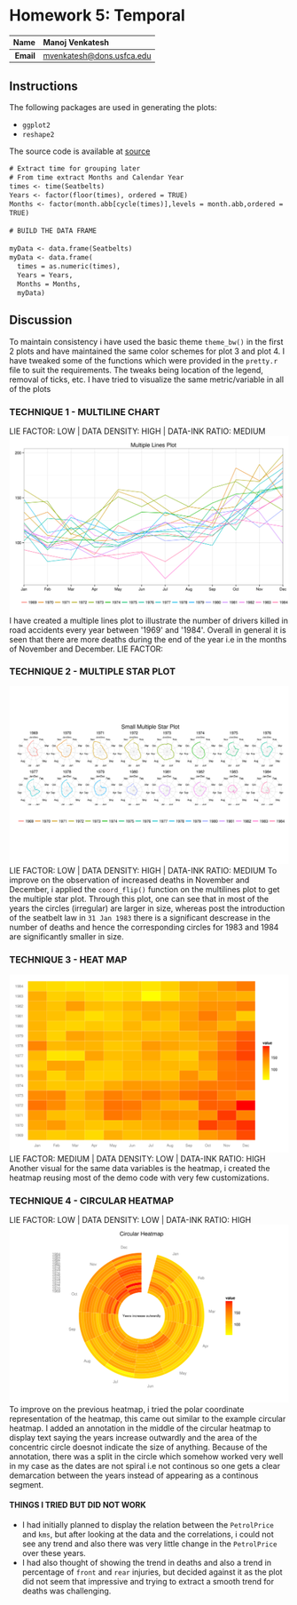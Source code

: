 Homework 5: Temporal
==============================

| **Name**  | Manoj Venkatesh |
|----------:|:-------------|
| **Email** | mvenkatesh@dons.usfca.edu |

## Instructions ##
The following packages are used in generating the plots:

- `ggplot2`
- `reshape2`

The source code is available at [source](https://github.com/manoj-v/msan622/tree/master/homework5/HW5.R)

```
# Extract time for grouping later
# From time extract Months and Calendar Year
times <- time(Seatbelts)
Years <- factor(floor(times), ordered = TRUE)
Months <- factor(month.abb[cycle(times)],levels = month.abb,ordered = TRUE)

# BUILD THE DATA FRAME

myData <- data.frame(Seatbelts)
myData <- data.frame(
  times = as.numeric(times), 
  Years = Years, 
  Months = Months, 
  myData)
```
## Discussion ##
  To maintain consistency i have used the basic theme `theme_bw()` in the first 2 plots and have maintained the same color schemes for plot 3 and plot 4. I have tweaked some of the functions which were provided in the `pretty.r` file to suit the requirements. The tweaks being location of the legend, removal of ticks, etc. I have tried to visualize the same metric/variable in all of the plots

### TECHNIQUE 1 - MULTILINE CHART ##
LIE FACTOR: LOW | DATA DENSITY: HIGH | DATA-INK RATIO: MEDIUM
![image](plot1.png)
  I have created a multiple lines plot to illustrate the number of drivers killed in road accidents every year between '1969' and '1984'. Overall in general it is seen that there are more deaths during the end of the year i.e in the months of November and December.
  LIE FACTOR: 

### TECHNIQUE 2 - MULTIPLE STAR PLOT ##
![image](plot2.png)
LIE FACTOR: LOW | DATA DENSITY: HIGH | DATA-INK RATIO: MEDIUM
  To improve on the observation of increased deaths in November and December, i applied the `coord_flip()` function on the multilines plot to get the multiple star plot. Through this plot, one can see that in most of the years the circles (irregular) are larger in size, whereas post the introduction of the seatbelt law in `31 Jan 1983` there is a significant descrease in the number of deaths and hence the corresponding circles for 1983 and 1984 are significantly smaller in size. 

### TECHNIQUE 3 - HEAT MAP ##
![image](plot3.png)
LIE FACTOR: MEDIUM | DATA DENSITY: LOW | DATA-INK RATIO: HIGH
  Another visual for the same data variables is the heatmap, i created the heatmap reusing most of the demo code with very few customizations. 
  
### TECHNIQUE 4 - CIRCULAR HEATMAP ##
LIE FACTOR: LOW | DATA DENSITY: LOW | DATA-INK RATIO: HIGH
![image](plot4.png)
  To improve on the previous heatmap, i tried the polar coordinate representation of the heatmap, this came out similar to the example circular heatmap. I added an annotation in the middle of the circular heatmap to display text saying the years increase outwardly and the area of the concentric circle doesnot indicate the size of anything. Because of the annotation, there was a split in the circle which somehow worked very well in my case as the dates are not spiral i.e not continous so one gets a clear demarcation between the years instead of appearing as a continous segment.

#### THINGS I TRIED BUT DID NOT WORK ##
 - I had initially planned to display the relation between the `PetrolPrice` and `kms`, but after looking at the data and the correlations, i could not see any trend and also there was very little change in the `PetrolPrice` over these years.
 - I had also thought of showing the trend in deaths and also a trend in percentage of `front` and `rear` injuries, but decided against it as the plot did not seem that impressive and trying to extract a smooth trend for deaths was challenging. 